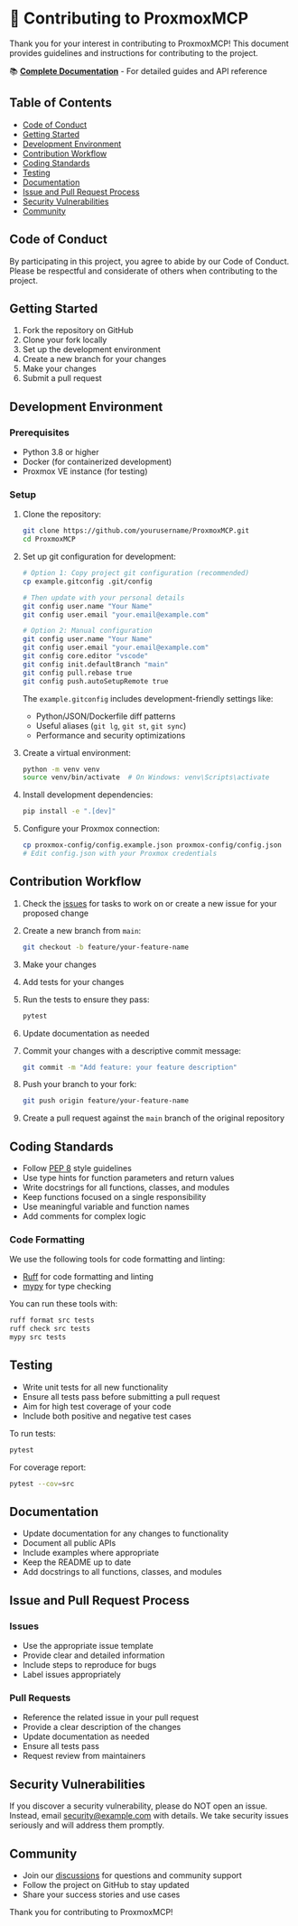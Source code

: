 # 💁 Contributing to ProxmoxMCP

Thank you for your interest in contributing to ProxmoxMCP! This document provides
guidelines and instructions for contributing to the project.

📚 **[Complete Documentation](https://the-mothership.gitbook.io/proxmox-mcp/)** - For detailed guides and API reference

## Table of Contents

- [Code of Conduct](CONTRIBUTING.md#code-of-conduct)
- [Getting Started](CONTRIBUTING.md#getting-started)
- [Development Environment](CONTRIBUTING.md#development-environment)
- [Contribution Workflow](CONTRIBUTING.md#contribution-workflow)
- [Coding Standards](CONTRIBUTING.md#coding-standards)
- [Testing](CONTRIBUTING.md#testing)
- [Documentation](CONTRIBUTING.md#documentation)
- [Issue and Pull Request Process](CONTRIBUTING.md#issue-and-pull-request-process)
- [Security Vulnerabilities](CONTRIBUTING.md#security-vulnerabilities)
- [Community](CONTRIBUTING.md#community)

## Code of Conduct

By participating in this project, you agree to abide by our Code of Conduct. Please be
respectful and considerate of others when contributing to the project.

## Getting Started

1. Fork the repository on GitHub
2. Clone your fork locally
3. Set up the development environment
4. Create a new branch for your changes
5. Make your changes
6. Submit a pull request

## Development Environment

### Prerequisites

- Python 3.8 or higher
- Docker (for containerized development)
- Proxmox VE instance (for testing)

### Setup

1. Clone the repository:

   ```bash
   git clone https://github.com/yourusername/ProxmoxMCP.git
   cd ProxmoxMCP
   ```

2. Set up git configuration for development:

   ```bash
   # Option 1: Copy project git configuration (recommended)
   cp example.gitconfig .git/config

   # Then update with your personal details
   git config user.name "Your Name"
   git config user.email "your.email@example.com"

   # Option 2: Manual configuration
   git config user.name "Your Name"
   git config user.email "your.email@example.com"
   git config core.editor "vscode"
   git config init.defaultBranch "main"
   git config pull.rebase true
   git config push.autoSetupRemote true
   ```

   The `example.gitconfig` includes development-friendly settings like:

   - Python/JSON/Dockerfile diff patterns
   - Useful aliases (`git lg`, `git st`, `git sync`)
   - Performance and security optimizations

3. Create a virtual environment:

   ```bash
   python -m venv venv
   source venv/bin/activate  # On Windows: venv\Scripts\activate
   ```

4. Install development dependencies:

   ```bash
   pip install -e ".[dev]"
   ```

5. Configure your Proxmox connection:

   ```bash
   cp proxmox-config/config.example.json proxmox-config/config.json
   # Edit config.json with your Proxmox credentials
   ```

## Contribution Workflow

1. Check the [issues](https://github.com/yourusername/ProxmoxMCP/issues) for tasks to
   work on or create a new issue for your proposed change
2. Create a new branch from `main`:

   ```bash
   git checkout -b feature/your-feature-name
   ```

3. Make your changes
4. Add tests for your changes
5. Run the tests to ensure they pass:

   ```bash
   pytest
   ```

6. Update documentation as needed
7. Commit your changes with a descriptive commit message:

   ```bash
   git commit -m "Add feature: your feature description"
   ```

8. Push your branch to your fork:

   ```bash
   git push origin feature/your-feature-name
   ```

9. Create a pull request against the `main` branch of the original repository

## Coding Standards

- Follow [PEP 8](https://www.python.org/dev/peps/pep-0008/) style guidelines
- Use type hints for function parameters and return values
- Write docstrings for all functions, classes, and modules
- Keep functions focused on a single responsibility
- Use meaningful variable and function names
- Add comments for complex logic

### Code Formatting

We use the following tools for code formatting and linting:

- [Ruff](https://docs.astral.sh/ruff/) for code formatting and linting
- [mypy](https://mypy.readthedocs.io/) for type checking

You can run these tools with:

```bash
ruff format src tests
ruff check src tests
mypy src tests
```

## Testing

- Write unit tests for all new functionality
- Ensure all tests pass before submitting a pull request
- Aim for high test coverage of your code
- Include both positive and negative test cases

To run tests:

```bash
pytest
```

For coverage report:

```bash
pytest --cov=src
```

## Documentation

- Update documentation for any changes to functionality
- Document all public APIs
- Include examples where appropriate
- Keep the README up to date
- Add docstrings to all functions, classes, and modules

## Issue and Pull Request Process

### Issues

- Use the appropriate issue template
- Provide clear and detailed information
- Include steps to reproduce for bugs
- Label issues appropriately

### Pull Requests

- Reference the related issue in your pull request
- Provide a clear description of the changes
- Update documentation as needed
- Ensure all tests pass
- Request review from maintainers

## Security Vulnerabilities

If you discover a security vulnerability, please do NOT open an issue. Instead, email
[security@example.com](mailto:security@example.com) with details. We take security issues
seriously and will address them promptly.

## Community

- Join our [discussions](https://github.com/yourusername/ProxmoxMCP/discussions) for questions and community support
- Follow the project on GitHub to stay updated
- Share your success stories and use cases

Thank you for contributing to ProxmoxMCP!

